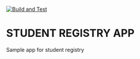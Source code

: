 [![Build and Test](https://github.com/kiryazovkosta/Student-Registry-App-Juny/blob/main/.github/workflows/build-and-tests.yml/badge.svg)](https://github.com/kiryazovkosta/Student-Registry-App-Juny/blob/main/.github/workflows/build-and-tests.yml)

# STUDENT REGISTRY APP
Sample app for student registry

